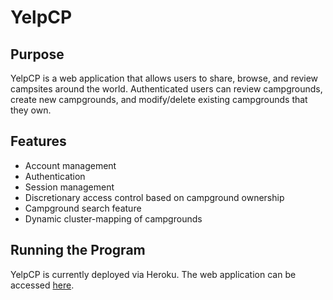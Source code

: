 # YelpCP

## Purpose

YelpCP is a web application that allows users to share, browse, and review campsites around the world. Authenticated users can review campgrounds, create new campgrounds, and modify/delete existing campgrounds that they own.

## Features
- Account management
- Authentication
- Session management
- Discretionary access control based on campground ownership
- Campground search feature
- Dynamic cluster-mapping of campgrounds

## Running the Program

YelpCP is currently deployed via Heroku. The web application can be accessed [here](https://yelp-cp.herokuapp.com/).
